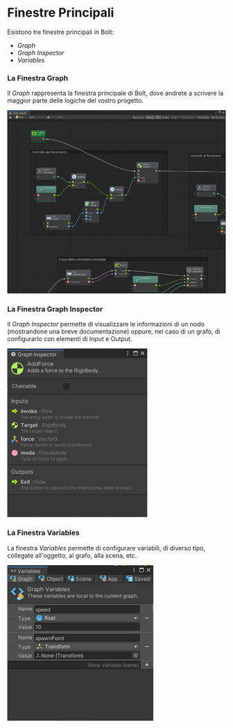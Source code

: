 # Finestre Principali

Esistono tre finestre principali in Bolt:

* _Graph_
* _Graph Inspector_
* _Variables_

### La Finestra Graph

Il _Graph_ rappresenta la finestra principale di Bolt, dove andrete a scrivere la maggior parte delle logiche del vostro progetto.

![](.gitbook/assets/graph.png)

### La Finestra Graph Inspector

Il _Graph Inspector_ permette di visualizzare le informazioni di un nodo \(mostrandone una breve documentazione\) oppure, nel caso di un grafo, di configurarlo con elementi di Input e Output.

![](.gitbook/assets/graph-inspector.png)

### La Finestra Variables

La finestra _Variables_ permette di configurare variabili, di diverso tipo, collegate all'oggetto, al grafo, alla scena, etc.

![](.gitbook/assets/variables.png)

